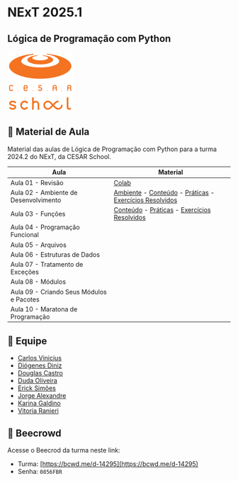 # NExT 2025.1

## **Lógica de Programação** com Python

![CESAR School](/cesar_school.png)

## 📝 Material de Aula

Material das aulas de Lógica de Programação com Python para a turma 2024.2 do NExT, da CESAR School.

| Aula                                     | Material                                                                                                     |
| ---------------------------------------- | ------------------------------------------------------------------------------------------------------------ |
| Aula 01 - Revisão                        | [Colab](https://colab.research.google.com/drive/1K-3feFHjesst8JBqEMneZJ383Dc4gCFL?usp=sharing)               |
| Aula 02 - Ambiente de Desenvolvimento    | [Ambiente](/aula02/README.md) - [Conteúdo](/aula02/Aula02.md) - [Práticas](/aula02/praticas/) - [Exercícios Resolvidos](/aula02/exercicios/) |
| Aula 03 - Funções                        | [Conteúdo](/aula03/README.md) - [Práticas](/aula03/praticas/) - [Exercícios Resolvidos](/aula03/exercicios/) |
| Aula 04 - Programação Funcional          | |
| Aula 05 - Arquivos                       | |
| Aula 06 - Estruturas de Dados            | |
| Aula 07 - Tratamento de Exceções         | |
| Aula 08 - Módulos                        | |
| Aula 09 - Criando Seus Módulos e Pacotes | |
| Aula 10 - Maratona de Programação        | |

## 🥇 Equipe

* [Carlos Vinicius](https://www.linkedin.com/in/cvjso/)
* [Diógenes Diniz](https://www.linkedin.com/in/diogenesdiniz/)
* [Douglas Castro](https://www.linkedin.com/in/douglas-castro-84197383/)
* [Duda Oliveira](https://www.linkedin.com/in/maria-eduarda-oliveira-lb/)
* [Erick Simões](https://www.linkedin.com/in/ericksimoes/)
* [Jorge Alexandre](https://www.linkedin.com/in/jorge-ara%C3%BAjo/)
* [Karina Galdino](https://www.linkedin.com/in/karine-gomes-0820585b/)
* [Vitoria Ranieri](https://www.linkedin.com/in/vitoria-ranieri-b44511203/)

## 🐝 Beecrowd

Acesse o Beecrod da turma neste link:

* Turma: [https://bcwd.me/d-14295](https://bcwd.me/d-14295)
* Senha: `0856FBR`

<!--
## 📚 Livros

Para quem gosta de estudar com livros, temos essas sugestões:

* Curso Intensivo de Python: uma Introdução Prática e Baseada em Projetos à Programação (3ª Edição | Eric Matthes)
* Pense em Python: Pense Como um Cientista da Computação (3ª Edição | Allen B. Downey)
* Introdução à Programação com Python: Algoritmos e Lógica de Programação Para Iniciantes (4ª Edição | Nilo Ney Coutinho Menezes)

-->
